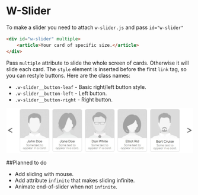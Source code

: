 # W-Slider
To make a slider you need to attach `w-slider.js` and pass `id="w-slider"`

```html
<div id="w-slider" multiple>
    <article>Your card of specific size.</article>
</div>
```

Pass `multiple` attribute to slide the whole screen of cards. Otherwise it will slide each card.
The `style` element is inserted before the first `link` tag, so you can restyle buttons.
Here are the class names:
* `.w-slider__button-leaf` - Basic right/left button style.
* `.w-slider__button-left` - Left button.
* `.w-slider__button-right` - Right button.

![screenshot 1](screenshots/1.jpg)

##Planned to do
* Add sliding with mouse.
* Add attribute `infinite` that makes sliding infinite.
* Animate end-of-slider when not `infinite`.
